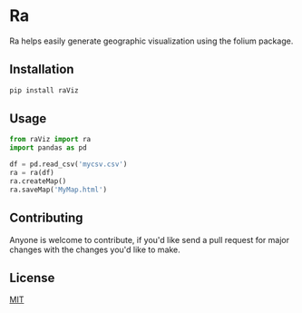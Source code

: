 # Ra
Ra helps easily generate geographic visualization using the folium package.

## Installation

```bash
pip install raViz
```

## Usage
```python
from raViz import ra
import pandas as pd

df = pd.read_csv('mycsv.csv')
ra = ra(df)
ra.createMap()
ra.saveMap('MyMap.html')
```
## Contributing
Anyone is welcome to contribute, if you'd like send a pull request for major changes with the changes you'd like to make.

## License
[MIT](https://choosealicense.com/licenses/mit/)
